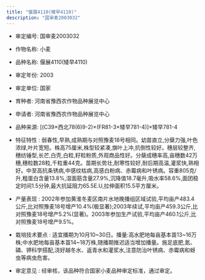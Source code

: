```yaml
---
title: "偃展4110(矮早4110)"
description: "国审麦2003032"
---
```

* 审定编号:  国审麦2003032

*  作物名称:  小麦

*  品种名称:  偃展4110(矮早4110)

*  审定年份:  2003

*  审定单位:  国家

* 育种者:  河南省豫西农作物品种展览中心

*  申请者:  河南省豫西农作物品种展览中心

*  品种来源:  [(C39×西北78(6)9-2)×(FR81-3×矮早781-4)]×矮早781-4

*  特征特性 : 
弱春性,早熟,成熟期与对照豫麦18号相同。幼苗直立,分蘖力强,叶色浓绿,叶片宽短。株高75厘米,株型较紧凑,旗叶上冲,抗倒性较好。穗层较整齐,穗纺锤型,长芒,白壳,白粒,籽粒粉质,外观商品性好。分蘖成穗率高,亩穗数42万穗,穗粒数28粒,千粒重44克。苗期长势壮,耐寒性较好,耐后期高温,灌浆快,熟相好。中至高抗条锈病,中感纹枯病,高感白粉病、赤霉病和叶锈病。容重805克/升,粗蛋白含量13.8%,湿面筋含量27.9%,沉降值18.7毫升,吸水率58.6%,面团稳定时间1.5分钟,最大抗延阻力65.5E.U,拉伸面积15.5平方厘米。
 
*  产量表现 : 
2002年参加黄淮冬麦区南片水地晚播组区域试验,平均亩产483.4公斤,比对照豫麦18号增产10.4%(极显著);2003年续试,平均亩产459.3公斤,比对照豫麦18号增产5.2%(显著)。2003年参加生产试验,平均亩产460.1公斤,比对照豫麦18号增产9.5%。

*  栽培技术要点 : 
适宜播期为10月10~30日。播量:高水肥地每亩基本苗13~16万株;中水肥地每亩基本苗14~18万株,随播期推迟适当增加播量。施足底肥,氮、磷、钾科学搭配,浇好越冬水、返青水和灌浆水,注意防治叶锈病、赤霉病和蚜虫等病虫危害。

*  审定意见 : 
经审核，该品种符合国家小麦品种审定标准，通过审定。
